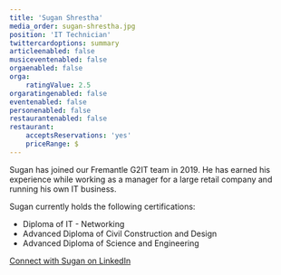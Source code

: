 ```yaml
---
title: 'Sugan Shrestha'
media_order: sugan-shrestha.jpg
position: 'IT Technician'
twittercardoptions: summary
articleenabled: false
musiceventenabled: false
orgaenabled: false
orga:
    ratingValue: 2.5
orgaratingenabled: false
eventenabled: false
personenabled: false
restaurantenabled: false
restaurant:
    acceptsReservations: 'yes'
    priceRange: $
---
```


<p>Sugan has joined our Fremantle G2IT team in 2019.&nbsp;He has earned his experience while working as a manager for a large retail company and running his own IT business.</p>
<p>Sugan currently holds the following certifications:</p>
<ul>
<li>Diploma of IT - Networking</li>
<li>Advanced Diploma of Civil Construction and Design</li>
<li>Advanced Diploma of Science and Engineering</li>
</ul>
<p><a href="https://www.linkedin.com/in/sugan-shrestha/" target="_blank" rel="noopener">Connect with Sugan on LinkedIn</a></p>